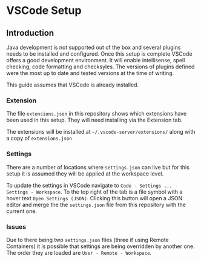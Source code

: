 VSCode Setup
=======

## Introduction
Java development is not supported out of the box and several plugins needs to be installed and configured. Once this setup is complete VSCode offers a good development environment. It will enable intellisense, spell checking, code formatting and checksyles. The versions of plugins defined were the most up to date and tested versions at the time of writing.

This guide assumes that VSCode is already installed.

### Extension
The file `extensions.json` in this repository shows which extensions have been used in this setup. They will need installing via the Extension tab. 

The extensions will be installed at `~/.vscode-server/extensions/` along with a copy of `extensions.json`

### Settings
There are a number of locations where `settings.json` can live but for this setup it is assumed they will be applied at the workspace level. 

To update the settings in VSCode navigate to `Code - Settings ... - Settings - Workspace`. To the top right of the tab is a file symbol with a hover text `Open Settings (JSON)`.  Clicking this button will open a JSON editor and merge the the `settings.json` file from this repository with the current one.

### Issues
Due to there being two `settings.json` files (three if using Remote Containers) it is possible that settings are being overridden by another one. The order they are loaded are `User - Remote - Workspace`.

